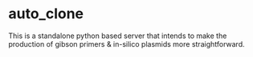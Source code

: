 # auto_clone

This is a standalone python based server that intends to make the production of gibson primers & in-silico plasmids more straightforward.

